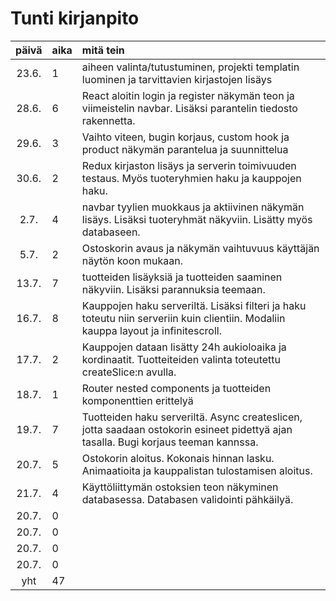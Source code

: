 # Tunti kirjanpito

| päivä | aika | mitä tein  |
| :----:|:-----| :-----|
| 23.6. | 1    | aiheen valinta/tutustuminen, projekti templatin luominen ja tarvittavien kirjastojen lisäys  |
| 28.6. | 6    | React aloitin login ja register näkymän teon ja viimeistelin navbar. Lisäksi parantelin tiedosto rakennetta. |
| 29.6. | 3    | Vaihto viteen, bugin korjaus, custom hook ja product näkymän parantelua ja suunnittelua |
| 30.6. | 2    | Redux kirjaston lisäys ja serverin toimivuuden testaus. Myös tuoteryhmien haku ja kauppojen haku. |
| 2.7.  | 4    | navbar tyylien muokkaus ja aktiivinen näkymän lisäys. Lisäksi tuoteryhmät näkyviin. Lisätty myös databaseen. |
| 5.7.  | 2    | Ostoskorin avaus ja näkymän vaihtuvuus käyttäjän näytön koon mukaan. |
| 13.7. | 7    | tuotteiden lisäyksiä ja tuotteiden saaminen näkyviin. Lisäksi parannuksia teemaan. |
| 16.7. | 8    | Kauppojen haku serveriltä. Lisäksi filteri ja haku toteutu niin serveriin kuin clientiin. Modaliin kauppa layout ja infinitescroll. |
| 17.7. | 2    | Kauppojen dataan lisätty 24h aukioloaika ja kordinaatit. Tuotteiteiden valinta toteutettu createSlice:n avulla. |
| 18.7. | 1    | Router nested components ja tuotteiden komponenttien erittelyä |
| 19.7. | 7    | Tuotteiden haku serveriltä. Async createslicen, jotta saadaan ostokorin esineet pidettyä ajan tasalla. Bugi korjaus teeman kannssa. |
| 20.7. | 5    | Ostokorin aloitus. Kokonais hinnan lasku. Animaatioita ja kauppalistan tulostamisen aloitus. |
| 21.7. | 4    | Käyttöliittymän ostoksien teon näkyminen databasessa. Databasen validointi pähkäilyä. |
| 20.7. | 0    |  |
| 20.7. | 0    |  |
| 20.7. | 0    |  |
| 20.7. | 0    |  |
| yht   | 47   | | 
